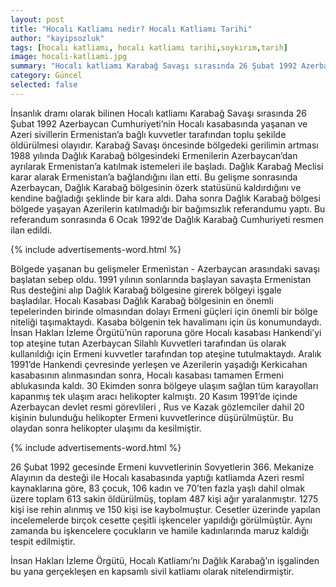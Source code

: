 ```yaml
---
layout: post
title: "Hocalı Katliamı nedir? Hocalı Katliamı Tarihi"
author: "kayipsozluk"
tags: [hocalı katliamı, hocalı katliamı tarihi,soykırım,tarih]
image: hocali-katliami.jpg
summary: "Hocalı katliamı Karabağ Savaşı sırasında 26 Şubat 1992 Azerbaycan Cumhuriyeti’nin Hocalı kasabasında yaşanan ve Azeri sivillerin Ermenistan’a bağlı kuvvetler tarafından toplu şekilde öldürülmesi olayıdır."
category: Güncel
selected: false  
---
```


İnsanlık dramı olarak bilinen Hocalı katliamı Karabağ Savaşı sırasında 26 Şubat 1992 Azerbaycan Cumhuriyeti’nin Hocalı kasabasında yaşanan ve Azeri sivillerin Ermenistan’a bağlı kuvvetler tarafından toplu şekilde öldürülmesi olayıdır. Karabağ Savaşı öncesinde bölgedeki gerilimin artması 1988 yılında Dağlık Karabağ bölgesindeki Ermenilerin Azerbaycan’dan ayrılarak Ermenistan’a katılmak istemeleri ile başladı. Dağlık Karabağ Meclisi karar alarak Ermenistan’a bağlandığını ilan etti. Bu gelişme sonrasında Azerbaycan, Dağlık Karabağ bölgesinin özerk statüsünü kaldırdığını ve kendine bağladığı şeklinde bir kara aldı. Daha sonra Dağlık Karabağ bölgesi bölgede yaşayan Azerilerin katılmadığı bir bağımsızlık referandumu yaptı. Bu referandum sonrasında 6 Ocak 1992’de Dağlık Karabağ Cumhuriyeti resmen ilan edildi.

{% include advertisements-word.html %}

Bölgede yaşanan bu gelişmeler Ermenistan - Azerbaycan arasındaki savaşı başlatan sebep oldu. 1991 yılının sonlarında başlayan savaşta Ermenistan Rus desteğini alıp Dağlık Karabağ bölgesine girerek bölgeyi işgale başladılar. Hocalı Kasabası Dağlık Karabağ bölgesinin en önemli tepelerinden birinde olmasından dolayı Ermeni güçleri için önemli bir bölge niteliği taşımaktaydı. Kasaba bölgenin tek havalimanı için üs konumundaydı. İnsan Hakları İzleme Örgütü’nün raporuna göre Hocalı kasabası Hankendi’yi top ateşine tutan Azerbaycan Silahlı Kuvvetleri tarafından üs olarak kullanıldığı için Ermeni kuvvetler tarafından top ateşine tutulmaktaydı. Aralık 1991’de Hankendi çevresinde yerleşen ve Azerilerin yaşadığı Kerkicahan kasabasının alınmasından sonra, Hocalı kasabası tamamen Ermeni ablukasında kaldı. 30 Ekimden sonra bölgeye ulaşım sağlan tüm karayolları kapanmış tek ulaşım aracı helikopter kalmıştı. 20 Kasım 1991’de içinde Azerbaycan devlet resmi görevlileri , Rus ve Kazak gözlemciler dahil 20 kişinin bulunduğu helikopter Ermeni kuvvetlerince düşürülmüştür. Bu olaydan sonra helikopter ulaşımı da kesilmiştir.

{% include advertisements-word.html %}

26 Şubat 1992 gecesinde Ermeni kuvvetlerinin Sovyetlerin 366. Mekanize Alayının da desteği ile Hocalı kasabasında yaptığı katliamda Azeri resmî kaynaklarına göre, 83 çocuk, 106 kadın ve 70’ten fazla yaşlı dahil olmak üzere toplam 613 sakin öldürülmüş, toplam 487 kişi ağır yaralanmıştır. 1275 kişi ise rehin alınmış ve 150 kişi ise kaybolmuştur. Cesetler üzerinde yapılan incelemelerde birçok cesette çeşitli işkenceler yapıldığı görülmüştür. Aynı zamanda bu işkencelere çocukların ve hamile kadınlarında maruz kaldığı tespit edilmiştir.

İnsan Hakları İzleme Örgütü, Hocalı Katliamı’nı Dağlık Karabağ’ın işgalinden bu yana gerçekleşen en kapsamlı sivil katliamı olarak nitelendirmiştir.

